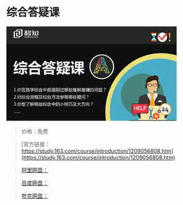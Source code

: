 # 综合答疑课

![img](../../../assets/study163/free/a6c8227a4bd7448e937f2a46898a59f6.jpg)

> 价格：免费

> [官方链接：https://study.163.com/course/introduction/1209056808.htm](https://study.163.com/course/introduction/1209056808.htm)

> [阿里网盘：]()

> [百度网盘：]()

> [夸克网盘：]()
